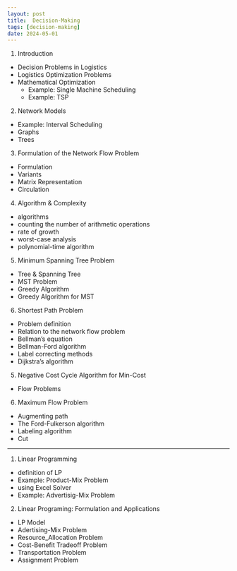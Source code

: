 ```yaml
---
layout: post
title:  Decision-Making
tags: [decision-making]
date: 2024-05-01
---
```

1. Introduction 
- Decision Problems in Logistics 
- Logistics Optimization Problems
- Mathematical Optimization
  - Example: Single Machine Scheduling
  - Example: TSP

2. Network Models
- Example: Interval Scheduling
- Graphs
- Trees

3. Formulation of the Network Flow Problem
- Formulation
- Variants
- Matrix Representation
- Circulation

4. Algorithm & Complexity
- algorithms
- counting the number of arithmetic operations
- rate of growth
- worst-case analysis
- polynomial-time algorithm

5. Minimum Spanning Tree Problem
- Tree & Spanning Tree
- MST Problem
- Greedy Algorithm
- Greedy Algorithm for MST

6. Shortest Path Problem
- Problem definition
- Relation to the network flow problem
- Bellman’s equation
- Bellman-Ford algorithm
- Label correcting methods
- Dijkstra’s algorithm

5. Negative Cost Cycle Algorithm for Min-Cost
- Flow Problems

6. Maximum Flow Problem
- Augmenting path
- The Ford-Fulkerson algorithm
- Labeling algorithm
- Cut

***

1. Linear Programming
- definition of LP
- Example: Product-Mix Problem
- using Excel Solver
- Example: Advertisig-Mix Problem

2. Linear Programing: Formulation and Applications
- LP Model
- Adertising-Mix Problem
- Resource_Allocation Problem
- Cost-Benefit Tradeoff Problem
- Transportation Problem
- Assignment Problem
